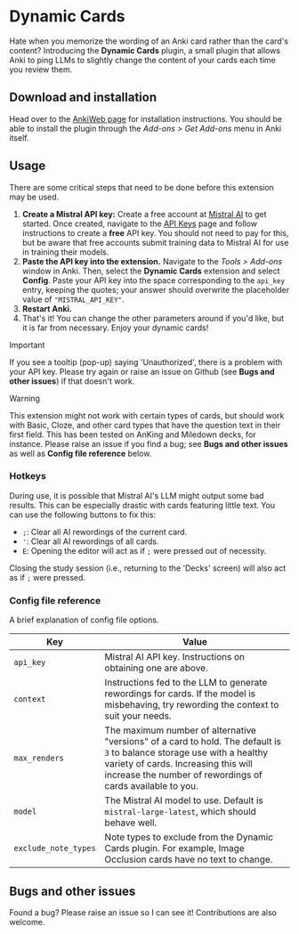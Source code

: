 # Dynamic Cards

Hate when you memorize the wording of an Anki card rather than the card's
content? Introducing the **Dynamic Cards** plugin, a small plugin
that allows Anki to ping LLMs to slightly change the content of your cards
each time you review them.

## Download and installation

Head over to the [AnkiWeb page](https://ankiweb.net/shared/info/1902186394)
for installation instructions. You should be able to install the plugin
through the *Add-ons > Get Add-ons* menu in Anki itself.

## Usage

There are some critical steps that need to be done before this extension may
be used.

1. **Create a Mistral API key:** Create a free account at
   [Mistral AI](https://console.mistral.ai/) to get started. Once created,
   navigate to the [API Keys](https://console.mistral.ai/api-keys/) page
   and follow instructions to create a **free** API key. You should not need
   to pay for this, but be aware that free accounts submit training data to
   Mistral AI for use in training their models.
2. **Paste the API key into the extension.** Navigate to the *Tools > Add-ons*
   window in Anki. Then, select the **Dynamic Cards** extension and select
   **Config**. Paste your API key into the space corresponding to the `api_key`
   entry, keeping the quotes; your answer should overwrite the placeholder value
   of `"MISTRAL_API_KEY"`.
3. **Restart Anki.**
4. That's it! You can change the other parameters around if you'd like, but it
   is far from necessary. Enjoy your dynamic cards!

> [!IMPORTANT]
> If you see a tooltip (pop-up) saying 'Unauthorized', there is a problem with your API key. Please try again or raise an issue on Github (see **Bugs and other issues**) if that doesn't work.

> [!WARNING]
> This extension might not work with certain types of cards, but should work with Basic, Cloze, and other card types that have the question text in their first field. This has been tested on AnKing and Miledown decks, for instance. Please raise an issue if you find a bug; see **Bugs and other issues** as well as **Config file reference** below.

### Hotkeys

During use, it is possible that Mistral AI's LLM might output some bad results.
This can be especially drastic with cards featuring little text. You can use
the following buttons to fix this:

* `;`: Clear all AI rewordings of the current card.
* `'`: Clear all AI rewordings of all cards.
* `E`: Opening the editor will act as if `;` were pressed out of necessity.

Closing the study session (i.e., returning to the 'Decks' screen) will also act as if `;` were pressed.

### Config file reference

A brief explanation of config file options.

| Key | Value |
| --- | ----- |
| `api_key` | Mistral AI API key. Instructions on obtaining one are above. |
| `context` | Instructions fed to the LLM to generate rewordings for cards. If the model is misbehaving, try rewording the context to suit your needs. |
| `max_renders` | The maximum number of alternative "versions" of a card to hold. The default is `3` to balance storage use with a healthy variety of cards. Increasing this will increase the number of rewordings of cards available to you. |
| `model` | The Mistral AI model to use. Default is `mistral-large-latest`, which should behave well. | 
| `exclude_note_types` | Note types to exclude from the Dynamic Cards plugin. For example, Image Occlusion cards have no text to change. |

## Bugs and other issues

Found a bug? Please raise an issue so I can see it! Contributions are also welcome.
